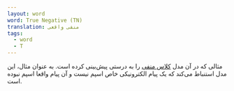 ```yaml
---
layout: word
word: True Negative (TN)
translation: منفی واقعی
tags:
  - word
  - T
---
```


مثالی که در آن مدل [کلاس منفی](/N/negative_class.md) را به درستی پیش‌بینی کرده است. به عنوان مثال، این مدل استنباط می‌کند که یک پیام الکترونیکی خاص اسپم نیست و آن پیام واقعا اسپم نبوده است.

